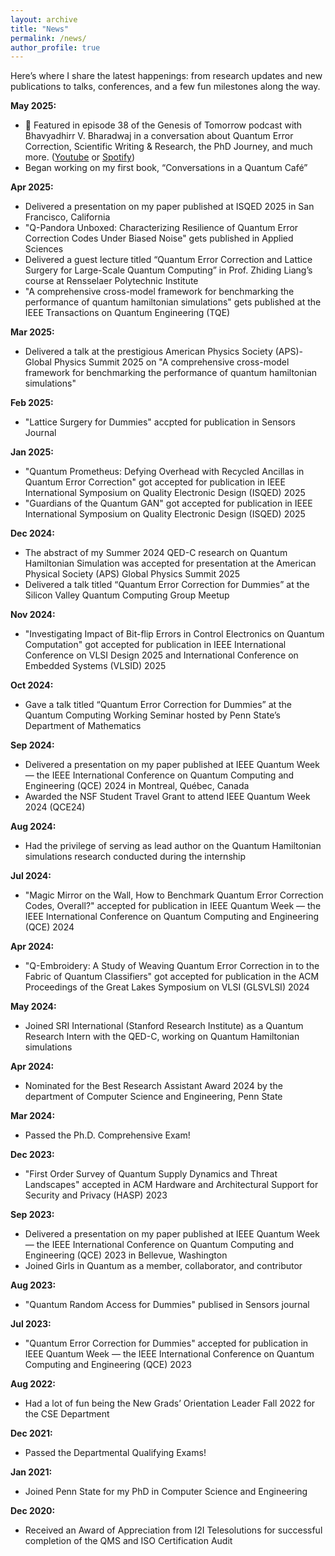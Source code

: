 ```yaml
---
layout: archive
title: "News"
permalink: /news/
author_profile: true
---
```


Here’s where I share the latest happenings: from research updates and new publications to talks, conferences, and a few fun milestones along the way.

**May 2025:**
  * <i class="fas fa-microphone"></i> 📅 Featured in episode 38 of the Genesis of Tomorrow podcast with Bhavyadhirr V. Bharadwaj in a conversation about Quantum Error Correction, Scientific Writing & Research, the PhD Journey, and much more. ([Youtube](https://www.youtube.com/watch?v=OKRcqTDhUn8&ab_channel=GenesisofTomorrow) or [Spotify](https://open.spotify.com/episode/1VerV8ezzKDT9BHCfkSPJZ?si=ez1sfVqxTvWojTIK6CsNbQ&nd=1&dlsi=a1c78248a2e14f7b))
  * <i class="fas fa-book"></i> Began working on my first book, “Conversations in a Quantum Café”
    
 **Apr 2025:**
  * <i class="fas fa-microphone"></i> Delivered a presentation on my paper published at ISQED 2025 in San Francisco, California
  * <i class="fas fa-book-open"></i> "Q-Pandora Unboxed: Characterizing Resilience of Quantum Error Correction Codes Under Biased Noise" gets published in Applied Sciences
  * <i class="fas fa-microphone"></i> Delivered a guest lecture titled “Quantum Error Correction and Lattice Surgery for Large-Scale Quantum Computing” in Prof. Zhiding Liang’s course at Rensselaer Polytechnic Institute
  * <i class="fas fa-book-open"></i> "A comprehensive cross-model framework for benchmarking the performance of quantum hamiltonian simulations" gets published at the IEEE Transactions on Quantum Engineering (TQE)
    
**Mar 2025:**
  * <i class="fas fa-microphone"></i> Delivered a talk at the prestigious American Physics Society (APS)-Global Physics Summit 2025 on "A comprehensive cross-model framework for benchmarking the performance of quantum hamiltonian simulations"
    
**Feb 2025:**
  * <i class="fas fa-book-open"></i> "Lattice Surgery for Dummies" accpted for publication in Sensors Journal
    
**Jan 2025:**
  * <i class="fas fa-book-open"></i> "Quantum Prometheus: Defying Overhead with Recycled Ancillas in Quantum Error Correction" got accepted for publication in IEEE International Symposium on Quality Electronic Design (ISQED) 2025
  * <i class="fas fa-book-open"></i> "Guardians of the Quantum GAN" got accepted for publication in IEEE International Symposium on Quality Electronic Design (ISQED) 2025
    
**Dec 2024:**
  * <i class="fas fa-scroll"></i> The abstract of my Summer 2024 QED-C research on Quantum Hamiltonian Simulation was accepted for presentation at the American Physical Society (APS) Global Physics Summit 2025
  * <i class="fas fa-microphone"></i> Delivered a talk titled “Quantum Error Correction for Dummies” at the Silicon Valley Quantum Computing Group Meetup
    
**Nov 2024:**
  * <i class="fas fa-book-open"></i> "Investigating Impact of Bit-flip Errors in Control Electronics on Quantum Computation" got accepted for publication in IEEE International Conference on VLSI Design 2025 and International Conference on
Embedded Systems (VLSID) 2025
    
**Oct 2024:**
  * <i class="fas fa-microphone"></i> Gave a talk titled “Quantum Error Correction for Dummies” at the Quantum Computing Working Seminar hosted by Penn State’s Department of Mathematics
    
**Sep 2024:**
  * <i class="fas fa-microphone"></i> Delivered a presentation on my paper published at IEEE Quantum Week — the IEEE International Conference on Quantum Computing and Engineering (QCE) 2024 in Montreal, Québec, Canada
  * <i class="fas fa-award"></i> Awarded the NSF Student Travel Grant to attend IEEE Quantum Week 2024 (QCE24)
    
**Aug 2024:**
  * <i class="fas fa-award"></i> Had the privilege of serving as lead author on the Quantum Hamiltonian simulations research conducted during the internship
    
**Jul 2024:**
  * <i class="fas fa-book-open"></i> "Magic Mirror on the Wall, How to Benchmark Quantum Error Correction Codes, Overall?" accepted for publication in IEEE Quantum Week — the IEEE International Conference on Quantum Computing and Engineering (QCE) 2024
    
**Apr 2024:**
  * <i class="fas fa-book-open"></i> "Q-Embroidery: A Study of Weaving Quantum Error Correction in to the Fabric of Quantum Classifiers" got accepted for publication in the ACM Proceedings of the Great Lakes Symposium on VLSI (GLSVLSI) 2024
    
**May 2024:**
  * <i class="fas fa-briefcase"></i> Joined SRI International (Stanford Research Institute) as a Quantum Research Intern with the QED-C, working on Quantum Hamiltonian simulations
    
**Apr 2024:**
  * <i class="fas fa-award"></i> Nominated for the Best Research Assistant Award 2024 by the department of Computer Science and Engineering, Penn State
    
**Mar 2024:**
  * <i class="fas fa-user-graduate"></i> Passed the Ph.D. Comprehensive Exam!
    
**Dec 2023:**
  * <i class="fas fa-book-open"></i> "First Order Survey of Quantum Supply Dynamics and Threat Landscapes" accepted in ACM Hardware and Architectural Support for Security and Privacy (HASP) 2023
    
**Sep 2023:**
  * <i class="fas fa-microphone"></i> Delivered a presentation on my paper published at IEEE Quantum Week — the IEEE International Conference on Quantum Computing and Engineering (QCE) 2023 in Bellevue, Washington
  * <i class="fas fa-people-group"></i> Joined Girls in Quantum as a member, collaborator, and contributor
    
**Aug 2023:**
  * <i class="fas fa-book-open"></i> "Quantum Random Access for Dummies" publised in Sensors journal
    
**Jul 2023:**
  * <i class="fas fa-book-open"></i> "Quantum Error Correction for Dummies" accepted for publication in IEEE Quantum Week — the IEEE International Conference on Quantum Computing and Engineering (QCE) 2023
  
**Aug 2022:**
  * <i class="fas fa-people-group"></i> Had a lot of fun being the New Grads’ Orientation Leader Fall 2022 for the CSE Department
    
**Dec 2021:**
  * <i class="fas fa-user-graduate"></i> Passed the Departmental Qualifying Exams!
    
**Jan 2021:**
  * <i class="fas fa-user-graduate"></i> Joined Penn State for my PhD in Computer Science and Engineering
    
**Dec 2020:**
  * <i class="fas fa-award"></i> Received an Award of Appreciation from I2I Telesolutions for successful completion of the QMS and ISO Certification Audit
